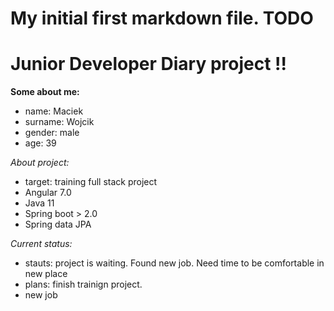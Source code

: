 # My initial first markdown file. TODO
# Junior Developer Diary project !!

**Some about me:**

- name: Maciek
- surname: Wojcik
- gender: male
- age: 39

_About project:_

- target: training full stack project
- Angular 7.0
- Java 11
- Spring boot > 2.0
- Spring data JPA

_Current status:_

- stauts: project is waiting. Found new job. Need time to be comfortable in new place
- plans: finish trainign project.
- new job



